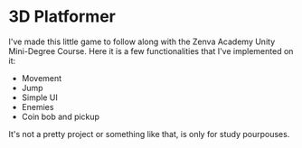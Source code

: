 # 3D Platformer

I've made this little game to follow along with the Zenva Academy Unity Mini-Degree Course. Here it is a few functionalities that I've implemented on it:
 
 - Movement
 - Jump
 - Simple UI
 - Enemies
 - Coin bob and pickup
 
 It's not a pretty project or something like that, is only for study pourpouses.
 
